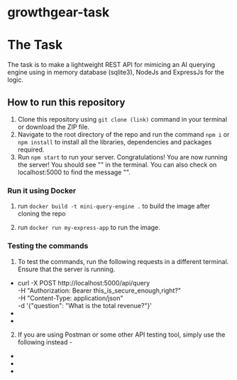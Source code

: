 # growthgear-task


# The Task

The task is to make a lightweight REST API for mimicing an AI querying engine using in memory database (sqlite3), NodeJs and ExpressJs for the logic. 


## How to run this repository

1. Clone this repository using `git clone (link)` command in your terminal or download the ZIP file.
2. Navigate to the root directory of the repo and run the command `npm i` or `npm install` to install all the libraries, dependencies and packages required.
3. Run `npm start` to run your server. Congratulations! You are now running the server! You should see "" in the terminal. You can also check on localhost:5000 to find the message "".

### Run it using Docker

1. run `docker build -t mini-query-engine .` to build the image after cloning the repo

2. run `docker run my-express-app` to run the image.

### Testing the commands

1. To test the commands, run the following requests in a different terminal. Ensure that the server is running. 
-  curl -X POST http://localhost:5000/api/query \
     -H "Authorization: Bearer this_is_secure_enough,right?" \
     -H "Content-Type: application/json" \
     -d '{"question": "What is the total revenue?"}'
-
-

2. If you are using Postman or some other API testing tool, simply use the following instead - 
-
-
-


##


